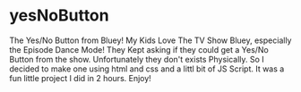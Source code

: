 # yesNoButton

The Yes/No Button from Bluey!
My Kids Love The TV Show Bluey, especially the Episode Dance Mode!
They Kept asking if they could get a Yes/No Button from the show. Unfortunately they don't exists Physically. So I decided to make one using html and css and a littl bit of JS Script.
It was a fun little project I did in 2 hours.
Enjoy!
